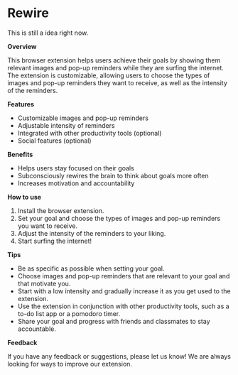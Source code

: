 # Rewire
This is still a idea right now.

**Overview**

This browser extension helps users achieve their goals by showing them relevant images and pop-up reminders while they are surfing the internet. The extension is customizable, allowing users to choose the types of images and pop-up reminders they want to receive, as well as the intensity of the reminders.

**Features**

* Customizable images and pop-up reminders
* Adjustable intensity of reminders
* Integrated with other productivity tools (optional)
* Social features (optional)

**Benefits**

* Helps users stay focused on their goals
* Subconsciously rewires the brain to think about goals more often
* Increases motivation and accountability

**How to use**

1. Install the browser extension.
2. Set your goal and choose the types of images and pop-up reminders you want to receive.
3. Adjust the intensity of the reminders to your liking.
4. Start surfing the internet!

**Tips**

* Be as specific as possible when setting your goal.
* Choose images and pop-up reminders that are relevant to your goal and that motivate you.
* Start with a low intensity and gradually increase it as you get used to the extension.
* Use the extension in conjunction with other productivity tools, such as a to-do list app or a pomodoro timer.
* Share your goal and progress with friends and classmates to stay accountable.

**Feedback**

If you have any feedback or suggestions, please let us know! We are always looking for ways to improve our extension.
